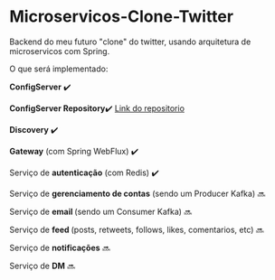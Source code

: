 # Microservicos-Clone-Twitter
Backend do meu futuro "clone" do twitter, usando arquitetura de microservicos com Spring.

O que será implementado:
<p><b>ConfigServer</b> ✔️</p> 
<p><b>ConfigServer Repository</b>✔️ <a href="https://github.com/vsouzx/Microservicos-Clone-Twitter-Repository"> Link do repositorio</a></p>
<p><b>Discovery</b> ✔️</p>
<p><b>Gateway</b> (com Spring WebFlux) ✔️</p>
<p>Serviço de <b>autenticação</b> (com Redis) ✔️</p>
<p>Serviço de <b>gerenciamento de contas</b> (sendo um Producer Kafka) 🔜</p>
<p>Serviço de <b>email </b>(sendo um Consumer Kafka) 🔜</p>
<p>Serviço de <b>feed </b>(posts, retweets, follows, likes, comentarios, etc) 🔜</p>
<p>Serviço de <b>notificações</b> 🔜</p>
<p>Serviço de <b>DM</b> 🔜</p>
